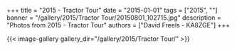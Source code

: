 +++
title = "2015 - Tractor Tour"
date = "2015-01-01"
tags = ["2015", ""]
banner = "/gallery/2015/Tractor Tour/20150801_102715.jpg"
description = "Photos from 2015 - Tractor Tour"
authors = ["David Freels - KA8ZGE"]
+++

{{< image-gallery gallery_dir="/gallery/2015/Tractor Tour/" >}}

